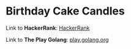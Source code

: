 # Birthday Cake Candles

Link to **HackerRank**: [HackerRank](https://www.hackerrank.com/challenges/birthday-cake-candles/problem)

Link to **The Play Golang**: [play.golang.org](https://play.golang.org/p/szdw5r56k1k)